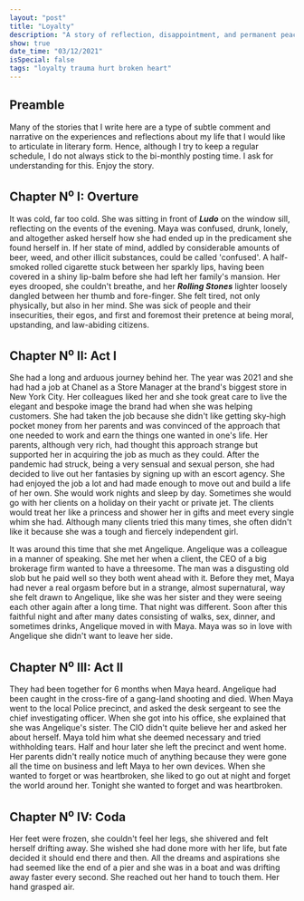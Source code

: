 ```yaml
---
layout: "post"
title: "Loyalty"
description: "A story of reflection, disappointment, and permanent peace."
show: true
date_time: "03/12/2021"
isSpecial: false
tags: "loyalty trauma hurt broken heart"
---
```


## Preamble

Many of the stories that I write here are a type of subtle comment and narrative on the experiences and reflections about my life that I would like to articulate in literary form. Hence, although I try to keep a regular schedule, I do not always stick to the bi-monthly posting time. I ask for understanding for this. Enjoy the story.

## Chapter N<sup>o</sup> I: Overture

It was cold, far too cold. She was sitting in front of ***Ludo*** on the window sill, reflecting on the events of the evening.
Maya was confused, drunk, lonely, and altogether asked herself how she had ended up in the predicament she found herself in. If her state of mind, addled by considerable amounts of beer, weed, and other illicit substances, could be called 'confused'. A half-smoked rolled cigarette stuck between her sparkly lips, having been covered in a shiny lip-balm before she had left her family's mansion. Her eyes drooped, she couldn't breathe, and her ***Rolling Stones*** lighter loosely dangled between her thumb and fore-finger. She felt tired, not only physically, but also in her mind. She was sick of people and their insecurities, their egos, and first and foremost their pretence at being moral, upstanding, and law-abiding citizens.

## Chapter N<sup>o</sup> II: Act I

She had a long and arduous journey behind her. The year was 2021 and she had had a job at Chanel as a Store Manager at the brand's biggest store in New York City. Her colleagues liked her and she took great care to live the elegant and bespoke image the brand had when she was helping customers. She had taken the job because she didn't like getting sky-high pocket money from her parents and was convinced of the approach that one needed to work and earn the things one wanted in one's life. Her parents, although very rich, had thought this approach strange but supported her in acquiring the job as much as they could.
After the pandemic had struck, being a very sensual and sexual person, she had decided to live out her fantasies by signing up with an escort agency. She had enjoyed the job a lot and had made enough to move out and build a life of her own. She would work nights and sleep by day. Sometimes she would go with her clients on a holiday on their yacht or private jet. The clients would treat her like a princess and shower her in gifts and meet every single whim she had. Although many clients tried this many times, she often didn't like it because she was a tough and fiercely independent girl.

It was around this time that she met Angelique. Angelique was a colleague in a manner of speaking. She met her when a client, the CEO of a big brokerage firm wanted to have a threesome. The man was a disgusting old slob but he paid well so they both went ahead with it. Before they met, Maya had never a real orgasm before but in a strange, almost supernatural, way she felt drawn to Angelique, like she was her sister and they were seeing each other again after a long time. That night was different. Soon after this faithful night and after many dates consisting of walks, sex, dinner, and sometimes drinks, Angelique moved in with Maya. Maya was so in love with Angelique she didn't want to leave her side.

## Chapter N<sup>o</sup> III: Act II

They had been together for 6 months when Maya heard. Angelique had been caught in the cross-fire of a gang-land shooting and died. When Maya went to the local Police precinct, and asked the desk sergeant to see the chief investigating officer. When she got into his office, she explained that she was Angelique's sister. The CIO didn't quite believe her and asked her about herself. Maya told him what she deemed necessary and tried withholding tears. Half and hour later she left the precinct and went home. Her parents didn't really notice much of anything because they were gone all the time on business and left Maya to her own devices. When she wanted to forget or was heartbroken, she liked to go out at night and forget the world around her. Tonight she wanted to forget and was heartbroken.

## Chapter N<sup>o</sup> IV: Coda

Her feet were frozen, she couldn't feel her legs, she shivered and felt herself drifting away.
She wished she had done more with her life, but fate decided it should end there and then. All the dreams and aspirations she had seemed like the end of a pier and she was in a boat and was drifting away faster every second. She reached out her hand to touch them. Her hand grasped air.
